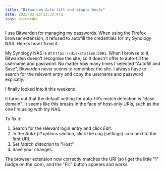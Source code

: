 ```yaml
---
title: "Bitwarden Auto-fill and simple hosts"
date: 2025-03-23T13:33:47Z
tags: bitwarden
---
```


I use Bitwarden for managing my passwords. When using the Firefox browser extension, it refused to autofill the
credentials for my Synology NAS. Here's how I fixed it.

My Synology NAS is at `https://diskstation:5001`. When I browse to it, Bitwarden doesn't recognise the site, so it
doesn't offer to auto-fill the username and password. No matter how many times I selected "Autofill and Save", Bitwarden
never seems to remember the site. I always have to search for the relevant entry and copy the username and password
explicitly.

I finally looked into it this weekend.

It turns out that the default setting for auto-fill's match detection is "Base domain". It seems like this breaks in the
face of host-only URIs, such as the one I'm using with my NAS.

To fix it:

1. Search for the relevant login entry and click _Edit_.
2. In the _Auto-fill options_ section, click the cog (settings) icon next to the first URI.
3. Set _Match detection_ to "Host".
4. Save your changes.

The browser extension now correctly matches the URI (so I get the little "1" badge on the icon), and the "Fill" button
appears and works.

